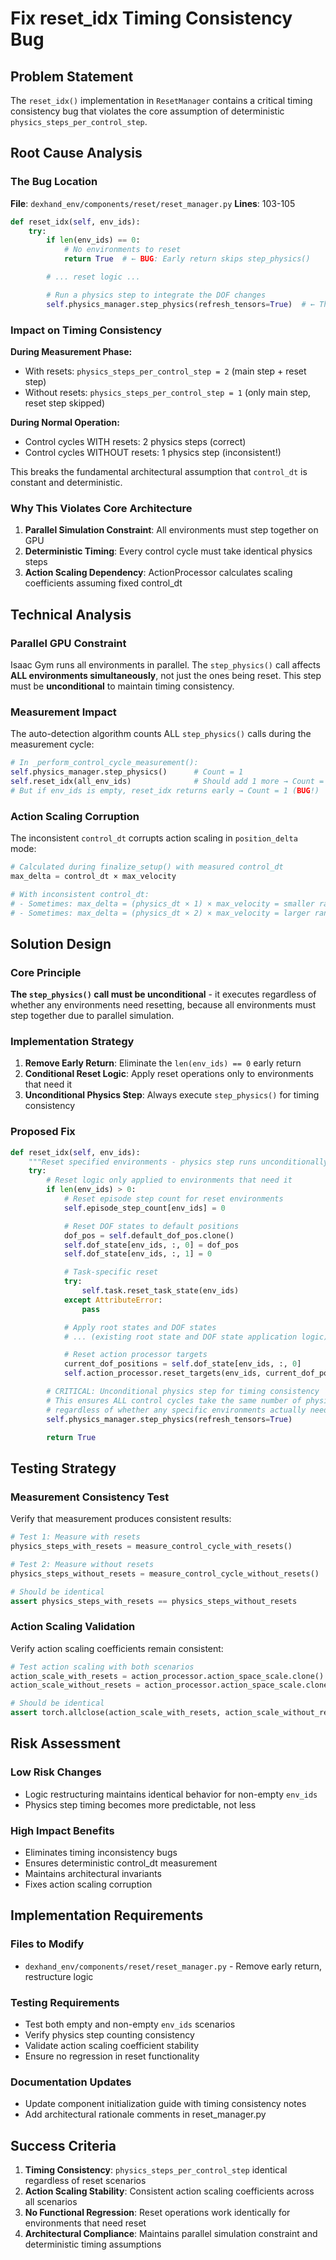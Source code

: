 # Fix reset_idx Timing Consistency Bug

## Problem Statement

The `reset_idx()` implementation in `ResetManager` contains a critical timing consistency bug that violates the core assumption of deterministic `physics_steps_per_control_step`.

## Root Cause Analysis

### The Bug Location
**File**: `dexhand_env/components/reset/reset_manager.py`
**Lines**: 103-105

```python
def reset_idx(self, env_ids):
    try:
        if len(env_ids) == 0:
            # No environments to reset
            return True  # ← BUG: Early return skips step_physics()

        # ... reset logic ...

        # Run a physics step to integrate the DOF changes
        self.physics_manager.step_physics(refresh_tensors=True)  # ← This is skipped!
```

### Impact on Timing Consistency

**During Measurement Phase:**
- With resets: `physics_steps_per_control_step = 2` (main step + reset step)
- Without resets: `physics_steps_per_control_step = 1` (only main step, reset step skipped)

**During Normal Operation:**
- Control cycles WITH resets: 2 physics steps (correct)
- Control cycles WITHOUT resets: 1 physics step (inconsistent!)

This breaks the fundamental architectural assumption that `control_dt` is constant and deterministic.

### Why This Violates Core Architecture

1. **Parallel Simulation Constraint**: All environments must step together on GPU
2. **Deterministic Timing**: Every control cycle must take identical physics steps
3. **Action Scaling Dependency**: ActionProcessor calculates scaling coefficients assuming fixed control_dt

## Technical Analysis

### Parallel GPU Constraint
Isaac Gym runs all environments in parallel. The `step_physics()` call affects **ALL environments simultaneously**, not just the ones being reset. This step must be **unconditional** to maintain timing consistency.

### Measurement Impact
The auto-detection algorithm counts ALL `step_physics()` calls during the measurement cycle:

```python
# In _perform_control_cycle_measurement():
self.physics_manager.step_physics()      # Count = 1
self.reset_idx(all_env_ids)              # Should add 1 more → Count = 2
# But if env_ids is empty, reset_idx returns early → Count = 1 (BUG!)
```

### Action Scaling Corruption
The inconsistent `control_dt` corrupts action scaling in `position_delta` mode:

```python
# Calculated during finalize_setup() with measured control_dt
max_delta = control_dt × max_velocity

# With inconsistent control_dt:
# - Sometimes: max_delta = (physics_dt × 1) × max_velocity = smaller range
# - Sometimes: max_delta = (physics_dt × 2) × max_velocity = larger range
```

## Solution Design

### Core Principle
**The `step_physics()` call must be unconditional** - it executes regardless of whether any environments need resetting, because all environments must step together due to parallel simulation.

### Implementation Strategy

1. **Remove Early Return**: Eliminate the `len(env_ids) == 0` early return
2. **Conditional Reset Logic**: Apply reset operations only to environments that need it
3. **Unconditional Physics Step**: Always execute `step_physics()` for timing consistency

### Proposed Fix

```python
def reset_idx(self, env_ids):
    """Reset specified environments - physics step runs unconditionally for timing consistency."""
    try:
        # Reset logic only applied to environments that need it
        if len(env_ids) > 0:
            # Reset episode step count for reset environments
            self.episode_step_count[env_ids] = 0

            # Reset DOF states to default positions
            dof_pos = self.default_dof_pos.clone()
            self.dof_state[env_ids, :, 0] = dof_pos
            self.dof_state[env_ids, :, 1] = 0

            # Task-specific reset
            try:
                self.task.reset_task_state(env_ids)
            except AttributeError:
                pass

            # Apply root states and DOF states
            # ... (existing root state and DOF state application logic)

            # Reset action processor targets
            current_dof_positions = self.dof_state[env_ids, :, 0]
            self.action_processor.reset_targets(env_ids, current_dof_positions)

        # CRITICAL: Unconditional physics step for timing consistency
        # This ensures ALL control cycles take the same number of physics steps
        # regardless of whether any specific environments actually need reset
        self.physics_manager.step_physics(refresh_tensors=True)

        return True
```

## Testing Strategy

### Measurement Consistency Test
Verify that measurement produces consistent results:

```python
# Test 1: Measure with resets
physics_steps_with_resets = measure_control_cycle_with_resets()

# Test 2: Measure without resets
physics_steps_without_resets = measure_control_cycle_without_resets()

# Should be identical
assert physics_steps_with_resets == physics_steps_without_resets
```

### Action Scaling Validation
Verify action scaling coefficients remain consistent:

```python
# Test action scaling with both scenarios
action_scale_with_resets = action_processor.action_space_scale.clone()
action_scale_without_resets = action_processor.action_space_scale.clone()

# Should be identical
assert torch.allclose(action_scale_with_resets, action_scale_without_resets)
```

## Risk Assessment

### Low Risk Changes
- Logic restructuring maintains identical behavior for non-empty `env_ids`
- Physics step timing becomes more predictable, not less

### High Impact Benefits
- Eliminates timing inconsistency bugs
- Ensures deterministic control_dt measurement
- Maintains architectural invariants
- Fixes action scaling corruption

## Implementation Requirements

### Files to Modify
- `dexhand_env/components/reset/reset_manager.py` - Remove early return, restructure logic

### Testing Requirements
- Test both empty and non-empty `env_ids` scenarios
- Verify physics step counting consistency
- Validate action scaling coefficient stability
- Ensure no regression in reset functionality

### Documentation Updates
- Update component initialization guide with timing consistency notes
- Add architectural rationale comments in reset_manager.py

## Success Criteria

1. **Timing Consistency**: `physics_steps_per_control_step` identical regardless of reset scenarios
2. **Action Scaling Stability**: Consistent action scaling coefficients across all scenarios
3. **No Functional Regression**: Reset operations work identically for environments that need reset
4. **Architectural Compliance**: Maintains parallel simulation constraint and deterministic timing assumptions
